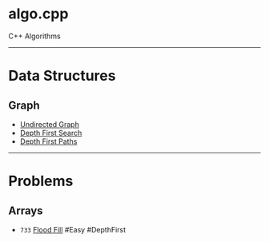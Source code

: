 # algo.cpp
C++ Algorithms

---------------------------------------------

Data Structures
===============

Graph
-----

* [Undirected Graph](src/cpp/ds/include/graph/graph.hpp)
* [Depth First Search](src/cpp/ds/include/graph/depth_first_search.hpp)
* [Depth First Paths](src/cpp/ds/include/graph/depth_first_paths.hpp)

---------------------------------------------------------

Problems
========

Arrays
------

* `733` [Flood Fill](src/cpp/problems/array/floodfill_733/FloodFill.MD) #Easy #DepthFirst